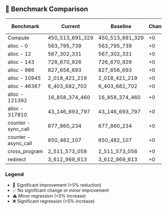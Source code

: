 ## 🔬 Benchmark Comparison

| Benchmark | Current | Baseline | Change | Change % | Status |
|-----------|---------|----------|---------|----------|--------|
| Compute | 450_513_691_329 | 450_513_691_329 | +0 | +0.00% | ✅ |
| alloc - 0 | 563_795_739 | 563_795_739 | +0 | +0.00% | ✅ |
| alloc - 12 | 567_302_331 | 567_302_331 | +0 | +0.00% | ✅ |
| alloc - 143 | 726_670_926 | 726_670_926 | +0 | +0.00% | ✅ |
| alloc - 986 | 827_656_693 | 827_656_693 | +0 | +0.00% | ✅ |
| alloc - 10945 | 2_018_421_219 | 2_018_421_219 | +0 | +0.00% | ✅ |
| alloc - 46367 | 6_403_682_702 | 6_403_682_702 | +0 | +0.00% | ✅ |
| alloc - 121392 | 16_858_374_460 | 16_858_374_460 | +0 | +0.00% | ✅ |
| alloc - 317810 | 43_146_693_797 | 43_146_693_797 | +0 | +0.00% | ✅ |
| counter - sync_call | 677_860_234 | 677_860_234 | +0 | +0.00% | ✅ |
| counter - async_call | 850_482_107 | 850_482_107 | +0 | +0.00% | ✅ |
| cross_program | 2_511_573_058 | 2_511_573_058 | +0 | +0.00% | ✅ |
| redirect | 3_612_969_613 | 3_612_969_613 | +0 | +0.00% | ✅ |

### Legend
- 🚀 Significant improvement (>5% reduction)
- ✅ No significant change or minor improvement
- ⚠️ Minor regression (<5% increase)
- ❌ Significant regression (>5% increase)
